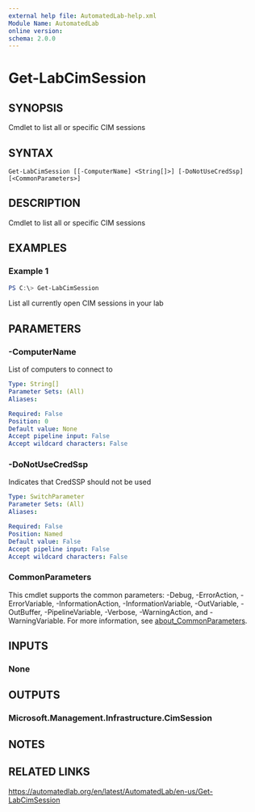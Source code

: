 ```yaml
---
external help file: AutomatedLab-help.xml
Module Name: AutomatedLab
online version:
schema: 2.0.0
---
```


# Get-LabCimSession

## SYNOPSIS
Cmdlet to list all or specific CIM sessions

## SYNTAX

```
Get-LabCimSession [[-ComputerName] <String[]>] [-DoNotUseCredSsp] [<CommonParameters>]
```

## DESCRIPTION
Cmdlet to list all or specific CIM sessions

## EXAMPLES

### Example 1
```powershell
PS C:\> Get-LabCimSession
```

List all currently open CIM sessions in your lab

## PARAMETERS

### -ComputerName
List of computers to connect to

```yaml
Type: String[]
Parameter Sets: (All)
Aliases:

Required: False
Position: 0
Default value: None
Accept pipeline input: False
Accept wildcard characters: False
```

### -DoNotUseCredSsp
Indicates that CredSSP should not be used

```yaml
Type: SwitchParameter
Parameter Sets: (All)
Aliases:

Required: False
Position: Named
Default value: False
Accept pipeline input: False
Accept wildcard characters: False
```

### CommonParameters
This cmdlet supports the common parameters: -Debug, -ErrorAction, -ErrorVariable, -InformationAction, -InformationVariable, -OutVariable, -OutBuffer, -PipelineVariable, -Verbose, -WarningAction, and -WarningVariable. For more information, see [about_CommonParameters](http://go.microsoft.com/fwlink/?LinkID=113216).

## INPUTS

### None
## OUTPUTS

### Microsoft.Management.Infrastructure.CimSession
## NOTES

## RELATED LINKS
https://automatedlab.org/en/latest/AutomatedLab/en-us/Get-LabCimSession
